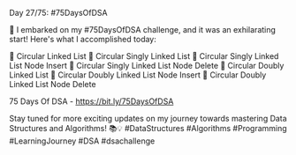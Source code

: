 Day 27/75: #75DaysOfDSA

🚀 I embarked on my #75DaysOfDSA challenge, and it was an exhilarating start! Here's what I accomplished today:

🔸️ Circular Linked List
🔸️ Circular Singly Linked List
🔸️ Circular Singly Linked List Node Insert
🔸️ Circular Singly Linked List Node Delete
🔸️ Circular Doubly Linked List
🔸️ Circular Doubly Linked List Node Insert
🔸️ Circular Doubly Linked List Node Delete

75 Days Of DSA - https://bit.ly/75DaysOfDSA

Stay tuned for more exciting updates on my journey towards mastering Data Structures and Algorithms! 📚💡 #DataStructures #Algorithms #Programming #LearningJourney #DSA #dsachallenge